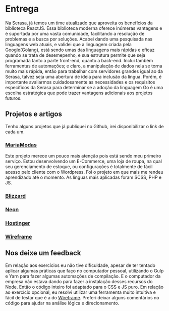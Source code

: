 # Entrega

Na Serasa, já temos um time atualizado que aproveita os benefícios da biblioteca ReactJS. Essa biblioteca moderna oferece inúmeras vantagens e é suportada por uma vasta comunidade, facilitando a resolução de problemas e a busca por soluções.
Acabei dando uma pesquisada nas linguagens web atuais, e validei que a linguagem criada pela Google(Golang), está sendo umas das linguagens mais rápidas e eficaz quando se trata de desemepenho, e sua estrutura permite que seja programada tanto a parte front-end, quanto a back-end. Inclui também ferramentas de automações; e claro, a manipulação de dados nela se torna muito mais rápida, então para trabalhar com servidores grandes igual ao da Serasa, talvez seja uma abertura de ideia para inclusão da língua. Porém, é importante avaliarmos cuidadosamente as necessidades e os requisitos específicos da Serasa para determinar se a adoção da linguagem Go é uma escolha estratégica que pode trazer vantagens adicionais aos projetos futuros.

## Projetos e artigos

Tenho alguns projetos que já publiquei no Github, irei disponibilizar o link de cada um.

### [MariaModas](https://github.com/WillikAraujo/MariaModas)

Este projeto merece um pouco mais atenção pois está sendo meu primeiro serviço. Estou desenvolvendo um E-Commerce, uma loja de roupa, na qual seu gerenciamento de estoque, ou configurações é totalmente de fácil acesso pelo cliente com o Wordpress. Foi o projeto em que mais me rendeu aprendizado até o momento. As línguas mais aplicadas foram SCSS, PHP e JS.

### [Blizzard](https://github.com/WillikAraujo/Blizzard)

### [Neon](https://github.com/WillikAraujo/Front-neon)

### [Hostinger](https://github.com/WillikAraujo/Hostinger)

### [Wireframe](https://github.com/WillikAraujo/First-Wireframe)

## Nos deixe um feedback

Em relação aos exercícios eu não tive dificuldade, apesar de ter tentado aplicar algumas práticas que faço no computador pessoal, utilizando o Gulp e Yarn para fazer algumas automações de compilação. E o computador da empresa não estava dando para fazer a instalação desses recursos do Node. Então o código inteiro foi adaptado para o CSS e JS puro. Em relação ao exercício opcional, eu resolvi utilizar uma ferramenta muito intuitiva e fácil de testar que é a do [Wireframe](https://mockapi.io/). Preferi deixar alguns comentários no código para ajudar na análise lógica e direcionamento.
